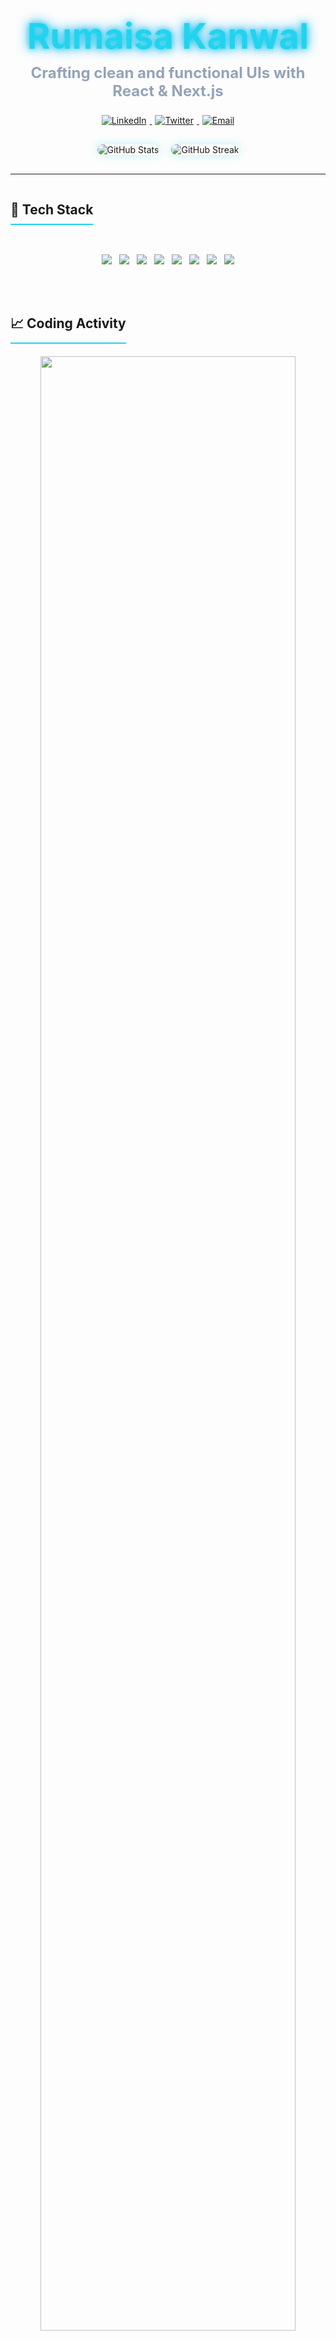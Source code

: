 
<div align="center">
  <h1 style="font-size: 3.5rem; margin-bottom: 10px;">
    <span style="color: #22D3EE; text-shadow: 0 0 10px #22D3EE, 0 0 20px #0EA5E9;">Rumaisa Kanwal</span>
  </h1>
  <h3 style="font-size: 1.5rem; color: #94A3B8; margin-top: 0;">
    <span id="animated-tagline">Crafting clean and functional UIs with React & Next.js</span>
  </h3>
</div>


<div align="center" style="margin: 20px 0;">
  <a href="https://www.linkedin.com/in/rumaisa-kanwal-7b7604257/">
    <img src="https://img.shields.io/badge/LinkedIn-0A66C2?style=for-the-badge&logo=linkedin&logoColor=white&labelColor=000" alt="LinkedIn" style="margin: 0 5px; transition: transform 0.3s;" onmouseover="this.style.transform='scale(1.1)'" onmouseout="this.style.transform='scale(1)'">
  </a>
  <a href="https://x.com/Rumaisa211">
    <img src="https://img.shields.io/badge/Twitter-1DA1F2?style=for-the-badge&logo=twitter&logoColor=white&labelColor=000" alt="Twitter" style="margin: 0 5px; transition: transform 0.3s;" onmouseover="this.style.transform='scale(1.1)'" onmouseout="this.style.transform='scale(1)'">
  </a>

  <a href="kanwalrumaisa872@gmail.com">
    <img src="https://img.shields.io/badge/Email-EA4335?style=for-the-badge&logo=gmail&logoColor=white&labelColor=000" alt="Email" style="margin: 0 5px; transition: transform 0.3s;" onmouseover="this.style.transform='scale(1.1)'" onmouseout="this.style.transform='scale(1)'">
  </a>
</div>



<!-- Stats Cards with Glow -->
<div align="center" style="display: flex; justify-content: center; flex-wrap: wrap; gap: 20px; margin: 30px 0;">
  <img src="https://github-readme-stats.vercel.app/api?username=rumasia&show_icons=true&theme=nightowl&border_color=22D3EE&bg_color=0D1117&title_color=22D3EE&icon_color=22D3EE&include_all_commits=true" alt="GitHub Stats" style="box-shadow: 0 0 15px rgba(34, 211, 238, 0.3); border-radius: 10px;">
  
<img src="https://github-readme-streak-stats.herokuapp.com/?user=rumasia&theme=nightowl&background=0D1117&border=22D3EE&stroke=22D3EE&ring=22D3EE&fire=FF9E64&currStreakLabel=22D3EE" alt="GitHub Streak" style="box-shadow: 0 0 15px rgba(34, 211, 238, 0.3); border-radius: 10px;">

</div>

---

<!-- Skills Section with Floating Animation -->
<h2 align="center" style="border-bottom: 2px solid #22D3EE; padding-bottom: 10px; display: inline-block;">🚀 Tech Stack</h2>

<div align="center" style="display: flex; flex-wrap: wrap; justify-content: center; gap: 12px; margin: 30px 0;">
  <img src="https://img.shields.io/badge/JavaScript-F7DF1E?style=for-the-badge&logo=javascript&logoColor=black">
  <img src="https://img.shields.io/badge/React-61DAFB?style=for-the-badge&logo=react&logoColor=black">
  <img src="https://img.shields.io/badge/Next.js-000000?style=for-the-badge&logo=next.js&logoColor=white">
  <img src="https://img.shields.io/badge/Tailwind_CSS-06B6D4?style=for-the-badge&logo=tailwind-css&logoColor=white">
  <img src="https://img.shields.io/badge/HTML5-E34F26?style=for-the-badge&logo=html5&logoColor=white">
  <img src="https://img.shields.io/badge/CSS3-1572B6?style=for-the-badge&logo=css3&logoColor=white">
  <img src="https://img.shields.io/badge/Git-F05032?style=for-the-badge&logo=git&logoColor=white">
  <img src="https://img.shields.io/badge/GitHub-181717?style=for-the-badge&logo=github&logoColor=white">
</div>





<!-- GitHub Activity Graph -->
<h2 align="center" style="border-bottom: 2px solid #22D3EE; padding-bottom: 10px; display: inline-block; margin: 50px 0 20px;">📈 Coding Activity</h2>
<div align="center">
  <img src="https://github-readme-activity-graph.vercel.app/graph?username=rumaisa&theme=nightowl&bg_color=0D1117&color=22D3EE&line=0EA5E9&point=22D3EE&area=true&hide_border=true" width="90%">
</div>

<!-- Visitor Counter -->
<div align="center" style="margin: 40px 0 20px;">
  <img src="https://komarev.com/ghpvc/?username=rumaisa&color=22D3EE&style=flat-square&label=PROFILE+VIEWS" alt="Profile views">
</div>

<!-- Animated Divider -->
<div align="center" style="height: 2px; width: 80%; background: linear-gradient(90deg, transparent, #22D3EE, transparent); margin: 30px auto;"></div>

